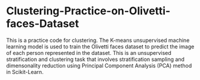 # Clustering-Practice-on-Olivetti-faces-Dataset
This is a practice code for clustering. The K-means unsupervised machine learning model is used to train the Olivetti faces dataset to predict the image of each person represented in the dataset. This is an unsupervised stratification and clustering task that involves stratification sampling and dimensonality reduction using Principal Component Analysis (PCA) method in Scikit-Learn.
